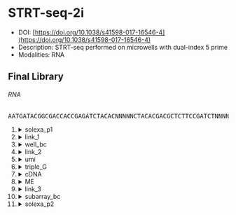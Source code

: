 # STRT-seq-2i
- DOI: [https://doi.org/10.1038/s41598-017-16546-4](https://doi.org/10.1038/s41598-017-16546-4)
- Description: STRT-seq performed on microwells with dual-index 5 prime
- Modalities: RNA
    
## Final Library
###### RNA
<pre style="overflow-x: auto; text-align: left; background-color: #f6f8fa">AATGATACGGCGACCACCGAGATCTACACNNNNNCTACACGACGCTCTTCCGATCTNNNNNNGGGXCTGTCTCTTATACACATCTGACGCNNNNNNNNTCGTATGCCGTCTTCTGCTTG</pre>
1. <details><summary>solexa_p1</summary>

   - sequence_type: fixed
   - sequence: <pre style="overflow-x: auto; text-align: left; margin: 0; display: inline;">AATGATACGGCGACCACCGA</pre>
   - min_len: 20
   - max_len: 20
   - onlist: None
   </details>
2. <details><summary>link_1</summary>

   - sequence_type: fixed
   - sequence: <pre style="overflow-x: auto; text-align: left; margin: 0; display: inline;">GATCTACAC</pre>
   - min_len: 9
   - max_len: 9
   - onlist: None
   </details>
3. <details><summary>well_bc</summary>

   - sequence_type: random
   - sequence: <pre style="overflow-x: auto; text-align: left; margin: 0; display: inline;">NNNNN</pre>
   - min_len: 5
   - max_len: 5
   - onlist: None
   </details>
4. <details><summary>link_2</summary>

   - sequence_type: fixed
   - sequence: <pre style="overflow-x: auto; text-align: left; margin: 0; display: inline;">CTACACGACGCTCTTCCGATCT</pre>
   - min_len: 22
   - max_len: 22
   - onlist: None
   </details>
5. <details><summary>umi</summary>

   - sequence_type: random
   - sequence: <pre style="overflow-x: auto; text-align: left; margin: 0; display: inline;">NNNNNN</pre>
   - min_len: 6
   - max_len: 6
   - onlist: None
   </details>
6. <details><summary>triple_G</summary>

   - sequence_type: fixed
   - sequence: <pre style="overflow-x: auto; text-align: left; margin: 0; display: inline;">GGG</pre>
   - min_len: 3
   - max_len: 3
   - onlist: None
   </details>
7. <details><summary>cDNA</summary>

   - sequence_type: random
   - sequence: <pre style="overflow-x: auto; text-align: left; margin: 0; display: inline;">X</pre>
   - min_len: 1
   - max_len: 98
   - onlist: None
   </details>
8. <details><summary>ME</summary>

   - sequence_type: fixed
   - sequence: <pre style="overflow-x: auto; text-align: left; margin: 0; display: inline;">CTGTCTCTTATACACATCT</pre>
   - min_len: 19
   - max_len: 19
   - onlist: None
   </details>
9. <details><summary>link_3</summary>

   - sequence_type: fixed
   - sequence: <pre style="overflow-x: auto; text-align: left; margin: 0; display: inline;">GACGC</pre>
   - min_len: 5
   - max_len: 5
   - onlist: None
   </details>
10. <details><summary>subarray_bc</summary>

    - sequence_type: random
    - sequence: <pre style="overflow-x: auto; text-align: left; margin: 0; display: inline;">NNNNNNNN</pre>
    - min_len: 8
    - max_len: 8
    - onlist: None
    </details>
11. <details><summary>solexa_p2</summary>

    - sequence_type: fixed
    - sequence: <pre style="overflow-x: auto; text-align: left; margin: 0; display: inline;">TCGTATGCCGTCTTCTGCTTG</pre>
    - min_len: 21
    - max_len: 21
    - onlist: None
    </details>

